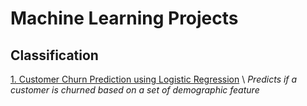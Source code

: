 # Machine Learning Projects

## Classification
[1. Customer Churn Prediction using Logistic Regression]([https://github.com/TranquilCreator/machine-learning-portfolio/tree/main/sentiment-analysis-of-tweets](https://github.com/TranquilCreator/machine-learning-portfolio/tree/main/churn-prediction)) \
*Predicts if a customer is churned based on a set of demographic feature* 
